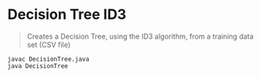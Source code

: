 # Decision Tree ID3
> Creates a Decision Tree, using the ID3 algorithm, from a training data set (CSV file) 

```
javac DecisionTree.java
java DecisionTree
```
